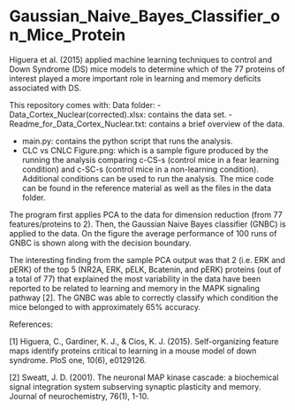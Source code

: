 # Gaussian_Naive_Bayes_Classifier_on_Mice_Protein

Higuera et al. (2015) applied machine learning techniques to control and Down Syndrome (DS) mice models to determine which of the 77 proteins of interest played a more important role in learning and memory deficits associated with DS.

This repository comes with:
  Data folder:
    - Data_Cortex_Nuclear(corrected).xlsx: contains the data set.
    - Readme_for_Data_Cortex_Nuclear.txt: contains a brief overview of the data.
  - main.py: contains the python script that runs the analysis.
  - CLC vs CNLC Figure.png: which is a sample figure produced by the running the analysis comparing c-CS-s (control mice in a fear learning condition) and c-SC-s (control mice in a non-learning condition). Additional conditions can be used to run the analysis. The mice code can be found in the reference material as well as the files in the data folder.
  
The program first applies PCA to the data for dimension reduction (from 77 features/proteins to 2). Then, the Gaussian Naive Bayes classifier (GNBC) is applied to the data. On the figure the average performance of 100 runs of GNBC is shown along with the decision boundary.

The interesting finding from the sample PCA output was that 2 (i.e. ERK and pERK) of the top 5 (NR2A, ERK, pELK, Bcatenin, and pERK) proteins (out of a total of 77) that explained the most variability in the data have been reported to be related to learning and memory in the MAPK signaling pathway [2]. The GNBC was able to correctly classify which condition the mice belonged to with approximately 65% accuracy.

References:

[1] Higuera, C., Gardiner, K. J., & Cios, K. J. (2015). Self-organizing feature maps identify proteins critical to learning in a mouse model of down syndrome. PloS one, 10(6), e0129126.

[2] Sweatt, J. D. (2001). The neuronal MAP kinase cascade: a biochemical signal integration system subserving synaptic plasticity and memory. Journal of neurochemistry, 76(1), 1-10.
